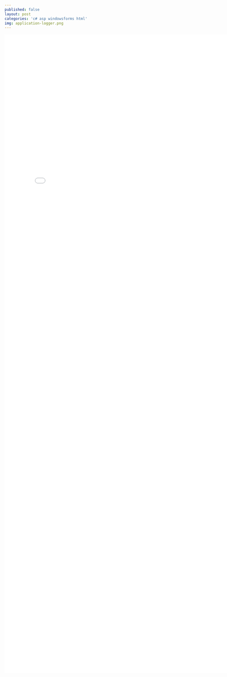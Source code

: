 ```yaml
---
published: false
layout: post
categories: 'c# asp windowsforms html'
img: application-logger.png
---
```


<embed src="ABC Online Store.pdf" width="800px" height="2100px" />
